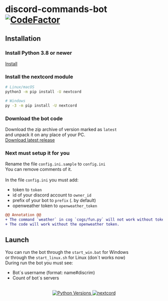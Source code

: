 # discord-commands-bot [![CodeFactor](https://www.codefactor.io/repository/github/r-liner/discord-commands-bot/badge)](https://www.codefactor.io/repository/github/r-liner/discord-commands-bot)

## Installation
### Install Python 3.8 or newer
[Install](https://www.python.org/downloads/)
### Install the nextcord module


```sh
# Linux/macOS
python3 -m pip install -U nextcord

# Windows
py -3 -m pip install -U nextcord
```

### Download the bot code
Download the zip archive of version marked as `latest` <br>
and unpack it on any place of your PC. <br>
[Download latest release](https://github.com/r-liner/discord-bot-ru/releases)

### Next must setup it for you
Rename the file `config.ini.sample` to `config.ini`<br>
You can remove comments of it.<br><br>
In the file `config.ini` you must add:
- token to `token`
- id of your discord account to `owner_id`
- prefix of your bot to `prefix` (. by default)
- openweather token to `openweather_token`<br>
```diff
@@ Annotation @@
+ The command `weather` in cog `cogs/fun.py` will not work without token.
+ The code will work without the openweather token.
```

## Launch
You can run the bot through the `start_win.bat` for Windows<br>
or through the `start_linux.sh` for Linux (don`t works now)<br>
During run the bot you must see:
* Bot`s username (format: name#discrim)
* Count of bot`s servers
<br>
<center>
    <a href="https://www.python.org/downloads/">
        <img src="https://img.shields.io/badge/PYTHON-3.8%20%7C%203.9%20%7C%203.10%20%7C%203.11-blue?style=for-the-badge&logo=python"  alt="Python Versions" >
    </a>
    <a href="https://github.com/nextcord/nextcord/blob/5ed02d06386ba7b0ac009e9e8833c5f9f2cadb44/docs/index.rst/">
        <img src="https://img.shields.io/badge/NEXTCORD-2.5.0-blue?style=for-the-badge" alt="nextcord">
    </a>
</center>


